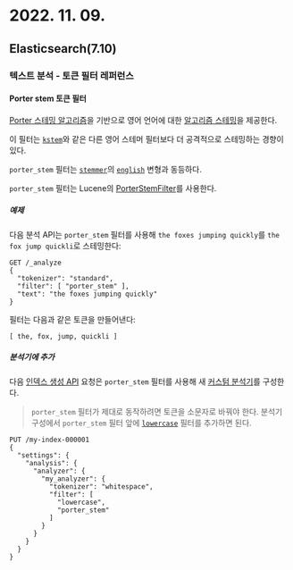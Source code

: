 # 2022. 11. 09.

## Elasticsearch(7.10)

### 텍스트 분석 - 토큰 필터 레퍼런스

#### Porter stem 토큰 필터

[Porter 스테밍 알고리즘][porter-stemming]을 기반으로 영어 언어에 대한 [알고리즘 스테밍][alghrithmic-stemming]을 제공한다.

이 필터는 [`kstem`][kstem-token-filter]와 같은 다른 영어 스테머 필터보다 더 공격적으로 스테밍하는 경향이 있다.

`porter_stem` 필터는 [`stemmer`][stemmer-token-filter]의 [`english`][stemmer-token-filter-language-param] 변형과 동등하다.

`porter_stem` 필터는 Lucene의 [PorterStemFilter][porter-stem-filter]를 사용한다.

##### 예제

다음 분석 API는 `porter_stem` 필터를 사용해 `the foxes jumping quickly`를 `the fox jump quickli`로 스테밍한다:

```http
GET /_analyze
{
  "tokenizer": "standard",
  "filter": [ "porter_stem" ],
  "text": "the foxes jumping quickly"
}
```

필터는 다음과 같은 토큰을 만들어낸다:

```
[ the, fox, jump, quickli ]
```

##### 분석기에 추가

다음 [인덱스 생성 API][create-index-api] 요청은 `porter_stem` 필터를 사용해 새 [커스텀 분석기][custom-analyzer]를 구성한다.

> `porter_stem` 필터가 제대로 동작하려면 토큰을 소문자로 바꿔야 한다. 분석기 구성에서 `porter_stem` 필터 앞에 [`lowercase`][lowercase-token-filter] 필터를 추가하면 된다.

```http
PUT /my-index-000001
{
  "settings": {
    "analysis": {
      "analyzer": {
        "my_analyzer": {
          "tokenizer": "whitespace",
          "filter": [
            "lowercase",
            "porter_stem"
          ]
        }
      }
    }
  }
}
```



[alghrithmic-stemming]: https://www.elastic.co/guide/en/elasticsearch/reference/7.10/stemming.html#algorithmic-stemmers
[porter-stemming]: https://snowballstem.org/algorithms/porter/stemmer.html
[kstem-token-filter]: https://www.elastic.co/guide/en/elasticsearch/reference/7.10/analysis-kstem-tokenfilter.html
[stemmer-token-filter]: https://www.elastic.co/guide/en/elasticsearch/reference/7.10/analysis-stemmer-tokenfilter.html
[stemmer-token-filter-language-param]: https://www.elastic.co/guide/en/elasticsearch/reference/7.10/analysis-stemmer-tokenfilter.html#analysis-stemmer-tokenfilter-language-parm
[porter-stem-filter]: https://lucene.apache.org/core/8_7_0/analyzers-common/org/apache/lucene/analysis/en/PorterStemFilter.html
[create-index-api]: https://www.elastic.co/guide/en/elasticsearch/reference/7.10/indices-create-index.html
[custom-analyzer]: https://www.elastic.co/guide/en/elasticsearch/reference/7.10/analysis-custom-analyzer.html
[lowercase-token-filter]: https://www.elastic.co/guide/en/elasticsearch/reference/7.10/analysis-lowercase-tokenfilter.html